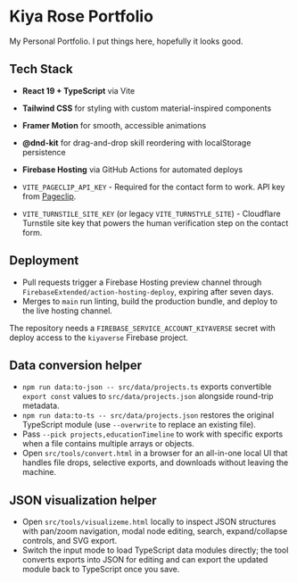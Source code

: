 # Kiya Rose Portfolio

My Personal Portfolio. I put things here, hopefully it looks good.

## Tech Stack

- **React 19 + TypeScript** via Vite
- **Tailwind CSS** for styling with custom material-inspired components
- **Framer Motion** for smooth, accessible animations
- **@dnd-kit** for drag-and-drop skill reordering with localStorage persistence
- **Firebase Hosting** via GitHub Actions for automated deploys

- `VITE_PAGECLIP_API_KEY` - Required for the contact form to work. API key from [Pageclip](https://pageclip.co/).
- `VITE_TURNSTILE_SITE_KEY` (or legacy `VITE_TURNSTYLE_SITE`) - Cloudflare Turnstile site key that powers the human verification step on the contact form.

## Deployment

- Pull requests trigger a Firebase Hosting preview channel through `FirebaseExtended/action-hosting-deploy`, expiring after seven days.
- Merges to `main` run linting, build the production bundle, and deploy to the live hosting channel.

The repository needs a `FIREBASE_SERVICE_ACCOUNT_KIYAVERSE` secret with deploy access to the `kiyaverse` Firebase project.

## Data conversion helper

- `npm run data:to-json -- src/data/projects.ts` exports convertible `export const` values to `src/data/projects.json` alongside round-trip metadata.
- `npm run data:to-ts -- src/data/projects.json` restores the original TypeScript module (use `--overwrite` to replace an existing file).
- Pass `--pick projects,educationTimeline` to work with specific exports when a file contains multiple arrays or objects.
- Open `src/tools/convert.html` in a browser for an all-in-one local UI that handles file drops, selective exports, and downloads without leaving the machine.

## JSON visualization helper

- Open `src/tools/visualizeme.html` locally to inspect JSON structures with pan/zoom navigation, modal node editing, search, expand/collapse controls, and SVG export.
- Switch the input mode to load TypeScript data modules directly; the tool converts exports into JSON for editing and can export the updated module back to TypeScript once you save.
